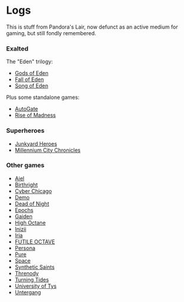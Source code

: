 <!-- TITLE: Logs -->
<!-- SUBTITLE: A collection of old game logs -->

# Logs
This is stuff from Pandora's Lair, now defunct as an active medium for gaming, but still fondly remembered.

### Exalted

The "Eden" trilogy:

* [Gods of Eden](logs/goe)
* [Fall of Eden](logs/foe)
* [Song of Eden](logs/soe)

Plus some standalone games:

* [AutoGate](logs/autogate)
* [Rise of Madness](logs/rom)

### Superheroes

* [Junkyard Heroes](logs/junk)
* [Millennium City Chronicles](logs/mcc)

### Other games

* [Aiel](logs/aiel)
* [Birthright](logs/br)
* [Cyber Chicago](logs/cyberchi)
* [Demo](logs/demo)
* [Dead of Night](logs/don)
* [Epochs](logs/epochs)
* [Gaiden](logs/gaiden)
* [High Octane](logs/high-octane)
* [Inizii](logs/inizii)
* [Iria](logs/iria)
* [FUTILE OCTAVE](logs/octave)
* [Persona](logs/persona)
* [Pure](logs/pure)
* [Space](logs/space)
* [Synthetic Saints](logs/ss)
* [Threnody](logs/threnody)
* [Turning Tides](logs/tides)
* [University of Tys](logs/tys)
* [Untergang](logs/untergang)